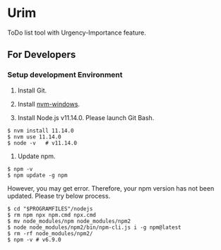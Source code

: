 # Urim
ToDo list tool with Urgency-Importance feature.

## For Developers
### Setup development Environment
1. Install Git.

1. Install [nvm-windows](https://github.com/coreybutler/nvm-windows).

1. Install Node.js v11.14.0.
Please launch Git Bash.

```
$ nvm install 11.14.0
$ nvm use 11.14.0
$ node -v   # v11.14.0 
```

1. Update npm.

```
$ npm -v
$ npm update -g npm
```
However, you may get error.
Therefore, your npm version has not been updated.
Please try below process.

```
$ cd "$PROGRAMFILES"/nodejs
$ rm npm npx npm.cmd npx.cmd
$ mv node_modules/npm node_modules/npm2
$ node node_modules/npm2/bin/npm-cli.js i -g npm@latest
$ rm -rf node_modules/npm2/
$ npm -v # v6.9.0
```


